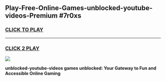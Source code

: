 
## Play-Free-Online-Games-unblocked-youtube-videos-Premium #7r0xs
<h3>
<a href="https://premium.freeplayer.one?title=unblocked-youtube-videos&ref=8M">CLICK TO PLAY</a></h3>
<hr>

<h3>
<a href="https://premium.freeplayer.one?title=unblocked-youtube-videos&ref=8M">CLICK 2 PLAY</a>
  
</h3>

<a href="https://premium.freeplayer.one?title=unblocked-youtube-videos&ref=8M"><img src="https://clearcache.store/games.png"></a>


**unblocked-youtube-videos games unblocked: Your Gateway to Fun and Accessible Online Gaming**
